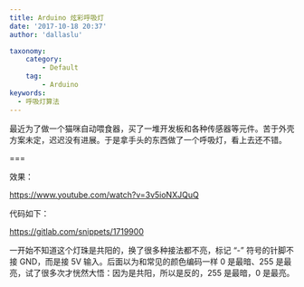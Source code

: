 ```yaml
---
title: Arduino 炫彩呼吸灯
date: '2017-10-18 20:37'
author: 'dallaslu'

taxonomy:
    category:
        - Default
    tag:
        - Arduino
keywords:
  - 呼吸灯算法
---
```

最近为了做一个猫咪自动喂食器，买了一堆开发板和各种传感器等元件。苦于外壳方案未定，迟迟没有进展。于是拿手头的东西做了一个呼吸灯，看上去还不错。

===

效果：

<https://www.youtube.com/watch?v=3v5ioNXJQuQ>

代码如下：

<https://gitlab.com/snippets/1719900>

一开始不知道这个灯珠是共阳的，换了很多种接法都不亮，标记 “-” 符号的针脚不接 GND，而是接 5V 输入。后面以为和常见的颜色编码一样 0 是最暗、255 是最亮，试了很多次才恍然大悟：因为是共阳，所以是反的，255 是最暗，0 是最亮。
